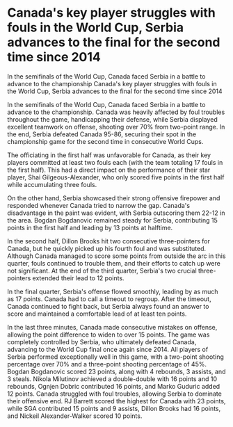 #  Canada's key player struggles with fouls in the World Cup, Serbia advances to the final for the second time since 2014

In the semifinals of the World Cup, Canada faced Serbia in a battle to advance to the championship 
  Canada's key player struggles with fouls in the World Cup, Serbia advances to the final for the second time since 2014

In the semifinals of the World Cup, Canada faced Serbia in a battle to advance to the championship. Canada was heavily affected by foul troubles throughout the game, handicapping their defense, while Serbia displayed excellent teamwork on offense, shooting over 70% from two-point range. In the end, Serbia defeated Canada 95-86, securing their spot in the championship game for the second time in consecutive World Cups.

The officiating in the first half was unfavorable for Canada, as their key players committed at least two fouls each (with the team totaling 17 fouls in the first half). This had a direct impact on the performance of their star player, Shai Gilgeous-Alexander, who only scored five points in the first half while accumulating three fouls.

On the other hand, Serbia showcased their strong offensive firepower and responded whenever Canada tried to narrow the gap. Canada's disadvantage in the paint was evident, with Serbia outscoring them 22-12 in the area. Bogdan Bogdanovic remained steady for Serbia, contributing 15 points in the first half and leading by 13 points at halftime.

In the second half, Dillon Brooks hit two consecutive three-pointers for Canada, but he quickly picked up his fourth foul and was substituted. Although Canada managed to score some points from outside the arc in this quarter, fouls continued to trouble them, and their efforts to catch up were not significant. At the end of the third quarter, Serbia's two crucial three-pointers extended their lead to 12 points.

In the final quarter, Serbia's offense flowed smoothly, leading by as much as 17 points. Canada had to call a timeout to regroup. After the timeout, Canada continued to fight back, but Serbia always found an answer to score and maintained a comfortable lead of at least ten points.

In the last three minutes, Canada made consecutive mistakes on offense, allowing the point difference to widen to over 15 points. The game was completely controlled by Serbia, who ultimately defeated Canada, advancing to the World Cup final once again since 2014. All players of Serbia performed exceptionally well in this game, with a two-point shooting percentage over 70% and a three-point shooting percentage of 45%. Bogdan Bogdanovic scored 23 points, along with 4 rebounds, 3 assists, and 3 steals. Nikola Milutinov achieved a double-double with 16 points and 10 rebounds, Ognjen Dobric contributed 16 points, and Marko Guduric added 12 points. Canada struggled with foul troubles, allowing Serbia to dominate their offensive end. RJ Barrett scored the highest for Canada with 23 points, while SGA contributed 15 points and 9 assists, Dillon Brooks had 16 points, and Nickeil Alexander-Walker scored 10 points.